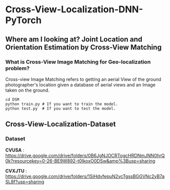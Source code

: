 # Cross-View-Localization-DNN-PyTorch

## Where am I looking at? Joint Location and Orientation Estimation by Cross-View Matching

### What is Cross-View Image Matching for Geo-localization problem?

Cross-view Image Matching refers to getting an aerial View of the ground photographer's location given a database of aerial views and an Image taken on the ground.

```
cd DSM
python train.py # If you want to train the model.
python test.py  # If you want to test the model.
```

## Cross-View-Localization-Dataset



### Dataset

**CVUSA** : https://drive.google.com/drive/folders/0B6JgNJOCRTogcHRDNmJNN0hrQ0k?resourcekey=0-26-BE9W892-t0IkoxO0DSw&amp%3Busp=sharing

**CVXJTU** : https://drive.google.com/drive/folders/1SjHdvfepuN2ycTgssBGGVNc2yB7aSL8f?usp=sharing
